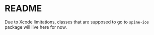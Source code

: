 # README

Due to Xcode limitations, classes that are supposed to go to `spine-ios` package will live here for now.

